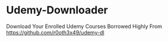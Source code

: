 # Udemy-Downloader
Download Your Enrolled Udemy Courses
Borrowed Highly From https://github.com/r0oth3x49/udemy-dl
